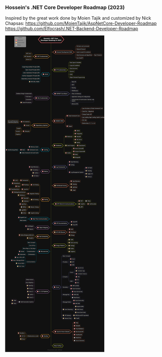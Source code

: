 ### Hossein's .NET Core Developer Roadmap (2023)

Inspired by the great work done by Moien Tajik and customized by Nick Chapsas:
https://github.com/MoienTajik/AspNetCore-Developer-Roadmap
https://github.com/Elfocrash/.NET-Backend-Developer-Roadmap

![roadmap](diagrams/dotnetcore-developer-roadmap-2023.png)